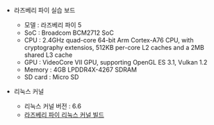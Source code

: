 - 라즈베리 파이 실습 보드
	- 모델 : 라즈베리 파이 5
	- SoC : Broadcom BCM2712 SoC
	- CPU : 2.4GHz quad-core 64-bit Arm Cortex-A76 CPU, with cryptography extensios, 512KB per-core L2 caches and a 2MB shared L3 cache
	- GPU : VideoCore VII GPU, supporting OpenGL ES 3.1, Vulkan 1.2
	- Memory : 4GB LPDDR4X-4267 SDRAM
	- SD card : Micro SD

- 리눅스 커널
	- 리눅스 커널 버전 : 6.6
	- [라즈베리 파이 리눅스 커널 빌드](https://www.raspberrypi.com/documentation/computers/linux_kernel.html)